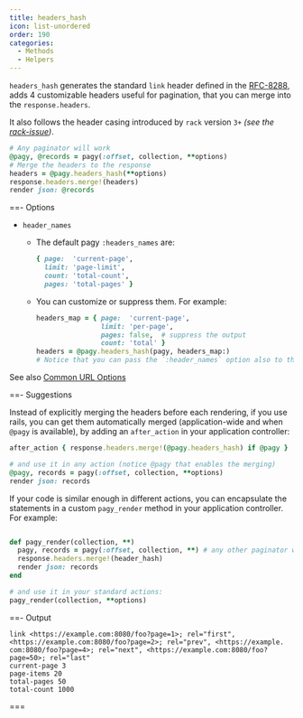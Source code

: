 ```yaml
---
title: headers_hash
icon: list-unordered
order: 190
categories:
  - Methods
  - Helpers
---
```


`headers_hash` generates the standard `link` header defined in the
[RFC-8288](https://tools.ietf.org/html/rfc8288), adds 4 customizable headers useful for pagination, that you can merge into the `response.headers`.

It also follows the header casing introduced by `rack` version `3+` _(see the [rack-issue](https://github.com/rack/rack/issues/1592))_.

```ruby Controller
# Any paginator will work
@pagy, @records = pagy(:offset, collection, **options)
# Merge the headers to the response
headers = @pagy.headers_hash(**options)
response.headers.merge!(headers)
render json: @records
```

==- Options

- `header_names`
  - The default pagy `:headers_names` are:
    ```ruby
    { page:  'current-page',
      limit: 'page-limit',
      count: 'total-count',
      pages: 'total-pages' }
    ```
  - You can customize or suppress them. For example:

    ```ruby Controller 
    headers_map = { page:  'current-page',
                    limit: 'per-page',
                    pages: false,  # suppress the output
                    count: 'total' }
    headers = @pagy.headers_hash(pagy, headers_map:)
    # Notice that you can pass the `:header_names` option also to the paginator 
    ```
    
See also [Common URL Options](../instance.md#common-url-options)

==- Suggestions
<br/>

Instead of explicitly merging the headers before each rendering, if you use rails, you can get them automatically merged (application-wide and when `@pagy` is available), by adding an `after_action` in your application controller:

```ruby Controller (after_action)
after_action { response.headers.merge!(@pagy.headers_hash) if @pagy }

# and use it in any action (notice @pagy that enables the merging)
@pagy, records = pagy(:offset, collection, **options)
render json: records
```

If your code is similar enough in different actions, you can encapsulate the statements in a custom `pagy_render` method in your
application controller. For example:

```ruby Controller (pagy_render)

def pagy_render(collection, **)
  pagy, records = pagy(:offset, collection, **) # any other paginator works
  response.headers.merge!(header_hash)
  render json: records
end

# and use it in your standard actions:
pagy_render(collection, **options)
```

==- Output

```text Example of the default HTTP headers
link <https://example.com:8080/foo?page=1>; rel="first", <https://example.com:8080/foo?page=2>; rel="prev", <https://example.
com:8080/foo?page=4>; rel="next", <https://example.com:8080/foo?page=50>; rel="last"
current-page 3
page-items 20
total-pages 50
total-count 1000
```

===

